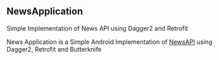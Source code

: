 ## NewsApplication
Simple Implementation of News API using Dagger2 and Retrofit

News Application is a Simple Android Implementation of [NewsAPI](newsapi.org) using Dagger2, Retrofit and Butterknife
